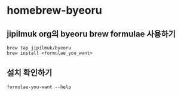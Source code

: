 # homebrew-byeoru

## jipilmuk org의 byeoru brew formulae 사용하기
```shell
brew tap jipilmuk/byeoru
brew install <formulae_you_want>
```

## 설치 확인하기
```shell
formulae-you-want --help
```

